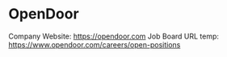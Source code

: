 # OpenDoor

Company Website: https://opendoor.com
Job Board URL temp: https://www.opendoor.com/careers/open-positions
